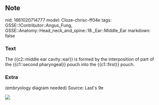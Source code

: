 ## Note
nid: 1661020714777
model: Cloze-chrisc-ff04e
tags: GSSE::!Contributor::Angus_Fung, GSSE::Anatomy::Head_neck_and_spine::18._Ear::Middle_Ear
markdown: false

### Text
The {{c2::middle ear cavity::ear}} is formed by the interposition of part of the {{c1::second pharyngeal}} pouch into the {{c1::first}} pouch.

### Extra
(embryology diagram needed) Source: Last's 9e
<div><img src=
"paste-79eea0e4bc1a151beb653d30cc2f26532aba1e0d.jpg"></div>

